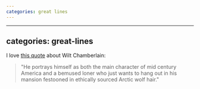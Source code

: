 ```yaml
---
categories: great lines
---
```


---
categories: great-lines
---

<p>I love <a href="https://bookshop.org/books/how-to-watch-basketball-like-a-genius/9781419744808">this quote</a> about Wilt Chamberlain:</p>

<blockquote>
<p>"He portrays himself as both the main character of mid century America and a bemused loner who just wants to hang out in his mansion festooned in ethically sourced Arctic wolf hair."</p>
</blockquote>